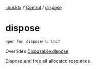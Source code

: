 [libui.ktx](../README.md) / [Control](README.md) / [dispose](dispose.md)

# dispose

`open fun dispose(): Unit`

Overrides [Disposable.dispose](../-disposable/dispose.md)

Dispose and free all allocated resources.

